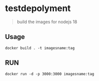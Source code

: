 # testdepolyment

> build the images for nodejs 18


## Usage

```shell
docker build . -t imagesname:tag

```
## RUN
```shell
docker run -d -p 3000:3000 imagesname:tag
```
